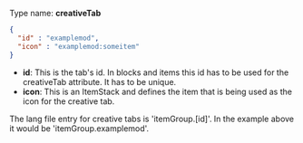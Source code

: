 Type name: __creativeTab__

```json
{
  "id" : "examplemod",
  "icon" : "examplemod:someitem"
}
```
	
* __id__: This is the tab's id. In blocks and items this id has to be used for the creativeTab attribute. It has to be unique.
* __icon__: This is an ItemStack and defines the item that is being used as the icon for the creative tab.

The lang file entry for creative tabs is 'itemGroup.[id]'. In the example above it would be 'itemGroup.examplemod'.